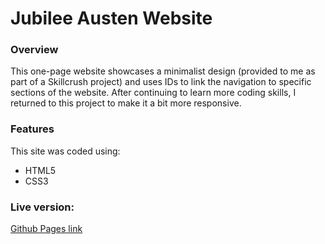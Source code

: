 # Jubilee Austen Website

### Overview
This one-page website showcases a minimalist design (provided to me as part of a Skillcrush project) and uses IDs to link the navigation to specific sections of the website.  After continuing to learn more coding skills, I returned to this project to make it a bit more responsive.

### Features
This site was coded using:
- HTML5
- CSS3

### Live version:

[Github Pages link](https://whimsicurl-creations.github.io/jubilee-austen/)
